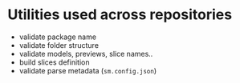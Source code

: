 # Utilities used across repositories

* validate package name
* validate folder structure
* validate models, previews, slice names..
* build slices definition
* validate parse metadata (`sm.config.json`)